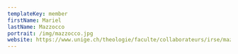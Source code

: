 ```yaml
---
templateKey: member
firstName: Mariel
lastName: Mazzocco
portrait: /img/mazzocco.jpg
website: https://www.unige.ch/theologie/faculte/collaborateurs/irse/mazzocco/
---
```

